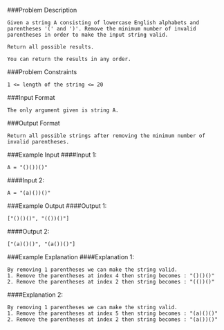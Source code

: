###Problem Description
```
Given a string A consisting of lowercase English alphabets and parentheses '(' and ')'. Remove the minimum number of invalid parentheses in order to make the input string valid.

Return all possible results.

You can return the results in any order.
```


###Problem Constraints
```
1 <= length of the string <= 20
```



###Input Format
```
The only argument given is string A.
```



###Output Format
```
Return all possible strings after removing the minimum number of invalid parentheses.
```


###Example Input
####Input 1:

```
A = "()())()"
```
####Input 2:

```
A = "(a)())()"
```


###Example Output
####Output 1:

```
["()()()", "(())()"]
```
####Output 2:

```
["(a)()()", "(a())()"]
```


###Example Explanation
####Explanation 1:

```
By removing 1 parentheses we can make the string valid.
1. Remove the parentheses at index 4 then string becomes : "()()()"
2. Remove the parentheses at index 2 then string becomes : "(())()"
```
####Explanation 2:

```
By removing 1 parentheses we can make the string valid.
1. Remove the parentheses at index 5 then string becomes : "(a)()()"
2. Remove the parentheses at index 2 then string becomes : "(a())()"
```